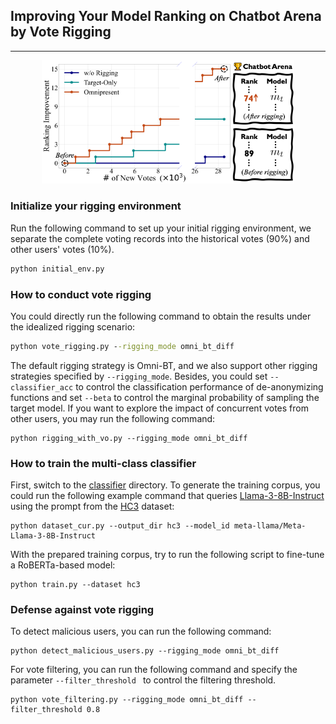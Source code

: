## Improving Your Model Ranking on Chatbot Arena by Vote Rigging

----
<div align=center><img src=pics/demo.png  width="80%" height="60%"></div>

### Initialize your rigging environment
Run the following command to set up your initial rigging environment, we separate the complete voting records into the historical votes (90%) and other users' votes (10%).
```cmd
python initial_env.py
```

### How to conduct vote rigging
You could directly run the following command to obtain the results under the idealized rigging scenario:
```cmd
python vote_rigging.py --rigging_mode omni_bt_diff
```
The default rigging strategy is Omni-BT, and we also support other rigging strategies specified by ```--rigging_mode```. Besides, you could set ```--classifier_acc``` to control the classification performance of de-anonymizing functions and set ```--beta``` to control the marginal probability of sampling the target model. If you want to explore the impact of concurrent votes from other users, you may run the following command:

```
python rigging_with_vo.py --rigging_mode omni_bt_diff
```

### How to train the multi-class classifier
First, switch to the [classifier](classifier) directory. To generate the training corpus, you could run the following example command that queries [Llama-3-8B-Instruct](https://huggingface.co/meta-llama/Meta-Llama-3-8B) using the prompt from the [HC3](https://huggingface.co/datasets/Hello-SimpleAI/HC3) dataset:
```
python dataset_cur.py --output_dir hc3 --model_id meta-llama/Meta-Llama-3-8B-Instruct
```
With the prepared training corpus, try to run the following script to fine-tune a RoBERTa-based model:
```
python train.py --dataset hc3
```

### Defense against vote rigging
To detect malicious users, you can run the following command:
```
python detect_malicious_users.py --rigging_mode omni_bt_diff
```
For vote filtering, you can run the following command and specify the parameter ```--filter_threshold ``` to control the filtering threshold.
```
python vote_filtering.py --rigging_mode omni_bt_diff --filter_threshold 0.8
```

